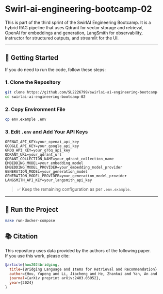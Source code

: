 # Swirl-ai-engineering-bootcamp-02

This is part of the third sprint of the SwirlAI Engineering Bootcamp. It is a hybrid RAG pipeline that uses Qdrant for vector storage and retrieval, OpenAI for embeddings and generation, LangSmith for observability, instructor for structured outputs, and streamlit for the UI.

---

## 🚀 Getting Started

If you do need to run the code, follow these steps:

### 1. Clone the Repository

```bash
git clone https://github.com/SL2226799/swirlai-ai-engineering-bootcamp-02.git
cd swirlai-ai-engineering-bootcamp-02
```

### 2. Copy Environment File

```bash
cp env.example .env
```

### 3. Edit `.env` and Add Your API Keys

```env
OPENAI_API_KEY=your_openai_api_key
GOOGLE_API_KEY=your_google_api_key
GROQ_API_KEY=your_groq_api_key
QDRANT_URL=your_qdrant_url
QDRANT_COLLECTION_NAME=your_qdrant_collection_name
EMBEDDING_MODEL=your_embedding_model
EMBEDDING_MODEL_PROVIDER=your_embedding_model_provider
GENERATION_MODEL=your_generation_model
GENERATION_MODEL_PROVIDER=your_generation_model_provider
LANGSMITH_API_KEY=your_langsmith_api_key
```

> ✅ Keep the remaining configuration as per `.env.example`.

---

## 🐳 Run the Project

```bash
make run-docker-compose
```


## 📚 Citation

This repository uses data provided by the authors of the following paper.  
If you use this work, please cite:

```bibtex
@article{hou2024bridging,
  title={Bridging Language and Items for Retrieval and Recommendation},
  author={Hou, Yupeng and Li, Jiacheng and He, Zhankui and Yan, An and Chen, Xiusi and McAuley, Julian},
  journal={arXiv preprint arXiv:2403.03952},
  year={2024}
}
```